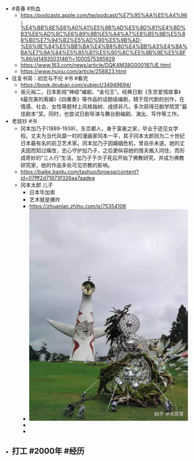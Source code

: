 - #青春 #热血
	- https://podcasts.apple.com/tw/podcast/%E7%95%AA%E5%A4%96-%E4%BB%8E%E6%A0%A1%E5%9B%AD%E5%8D%81%E4%BD%B3%E6%AD%8C%E6%89%8B%E5%A4%A7%E8%B5%9B%E5%88%B0%E7%94%B2%E5%AD%90%E5%9B%AD-%E6%9E%84%E5%BB%BA%E4%B8%80%E4%BB%A3%E4%BA%BA%E7%9A%84%E5%85%B1%E5%90%8C%E5%9B%9E%E5%BF%86/id1493503146?i=1000575385929
	- https://www.163.com/news/article/DQK4M38G000187UE.html
	- https://www.huxiu.com/article/258823.html
- 往复书简：初恋与不伦 #书 #看完
	- https://book.douban.com/subject/34949694/
	- 坂元裕二，日本影视“神级”编剧、“金句王”。经典日剧《东京爱情故事》《最完美的离婚》《四重奏》等作品的话题级编剧，精于现代剧的创作，在情感、社会、女性等题材上风格独树、成绩非凡，多次获得日剧学院赏“最佳剧本”奖。同时，也尝试日剧导演与舞台剧编剧、演出、写作等工作。
- 老妓抄 #书
	- 冈本加乃子(1889-1939)，东京都人，身于富豪之家，毕业于迹见女学校。丈夫为当代风靡一时的漫画家冈本一平，其子冈本太郎则为二十世纪日本最有名的前卫艺术家。冈本加乃子因婚姻危机，曾自杀未遂。她的丈夫因而知过痛改，忠心守护加乃子，之后更纵容她的情夫搬入同住，而形成奇妙的“三人行”生活。加乃子于次子死后开始了佛教研究，并成为佛教研究家，她的作品多处可见宗教的影响。
	- https://baike.baidu.com/tashuo/browse/content?id=07fff2d71973f326aa7aadea
	- 冈本太郎 儿子
		- 日本毕加索
		- 艺术就是爆炸
		- https://zhuanlan.zhihu.com/p/75354106
		- ![image.png](../assets/image_1660091648679_0.png)
		-
		-
- 打工 #2000年 #经历
	-